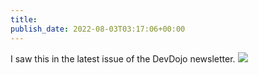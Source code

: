 ```yaml
---
title: 
publish_date: 2022-08-03T03:17:06+00:00
---
```


I saw this in the latest issue of the DevDojo newsletter.
![](https://lukebouch-com.s3.us-west-004.backblazeb2.com/105/2c93e2a0-59b0-4c94-81e1-e65acb962003.jpg)
